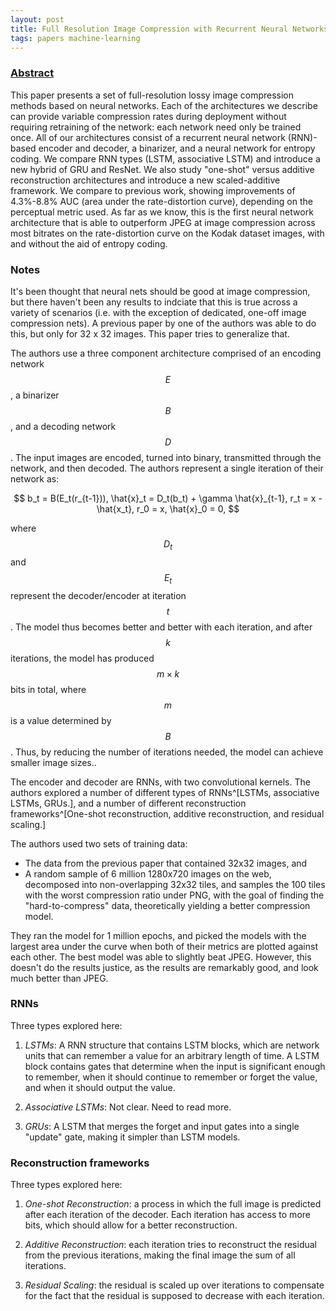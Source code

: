 ```yaml
---
layout: post
title: Full Resolution Image Compression with Recurrent Neural Networks
tags: papers machine-learning
---
```


### [Abstract](https://arxiv.org/abs/1608.05148)

This paper presents a set of full-resolution lossy image compression methods
based on neural networks. Each of the architectures we describe can provide
variable compression rates during deployment without requiring retraining of the
network: each network need only be trained once. All of our architectures
consist of a recurrent neural network (RNN)-based encoder and decoder, a
binarizer, and a neural network for entropy coding. We compare RNN types (LSTM,
associative LSTM) and introduce a new hybrid of GRU and ResNet. We also study
"one-shot" versus additive reconstruction architectures and introduce a new
scaled-additive framework. We compare to previous work, showing improvements of
4.3%-8.8% AUC (area under the rate-distortion curve), depending on the
perceptual metric used. As far as we know, this is the first neural network
architecture that is able to outperform JPEG at image compression across most
bitrates on the rate-distortion curve on the Kodak dataset images, with and
without the aid of entropy coding.

### Notes

It's been thought that neural nets should be good at image compression, but
there haven't been any results to indciate that this is true across a variety
of scenarios (i.e. with the exception of dedicated, one-off image compression
nets). A previous paper by one of the authors was able to do this, but only for
32 x 32 images. This paper tries to generalize that.

The authors use a three component architecture comprised of an encoding network
$$E$$, a binarizer $$B$$, and a decoding network $$D$$. The input images are
encoded, turned into binary, transmitted through the network, and then decoded.
The authors represent a single iteration of their network as:

$$
b_t = B(E_t(r_{t-1})), \hat{x}_t = D_t(b_t) + \gamma \hat{x}_{t-1}, r_t = x - \hat{x_t}, r_0 = x, \hat{x}_0 = 0,
$$

where $$D_t$$ and $$E_t$$ represent the decoder/encoder at iteration $$t$$. The model
thus becomes better and better with each iteration, and after $$k$$ iterations,
the model has produced $$m \times k$$ bits in total, where $$m$$ is a value
determined by $$B$$. Thus, by reducing the number of iterations needed, the
model can achieve smaller image sizes..

The encoder and decoder are RNNs, with two convolutional kernels. The authors
explored a number of different types of RNNs^[LSTMs, associative LSTMs, GRUs.],
and a number of different reconstruction frameworks^[One-shot reconstruction,
additive reconstruction, and residual scaling.]

The authors used two sets of training data:

- The data from the previous paper that contained 32x32 images, and
- A random sample of 6 million 1280x720 images on the web, decomposed into
non-overlapping 32x32 tiles, and samples the 100 tiles with the worst
compression ratio under PNG, with the goal of finding the "hard-to-compress"
data, theoretically yielding a better compression model.

They ran the model for 1 million epochs, and picked the models with the largest
area under the curve when both of their metrics are plotted against each other.
The best model was able to slightly beat JPEG. However, this doesn't do the
results justice, as the results are remarkably good, and look much better
than JPEG.

### RNNs

Three types explored here:

1. *LSTMs*: A RNN structure that contains LSTM blocks, which are network units
that can remember a value for an arbitrary length of time. A LSTM block contains
gates that determine when the input is significant enough to remember, when it
should continue to remember or forget the value, and when it should output the
value.

2. *Associative LSTMs*: Not clear. Need to read more.

3. *GRUs*: A LSTM that merges the forget and input gates into a single "update"
gate, making it simpler than LSTM models.


### Reconstruction frameworks

Three types explored here:

1. *One-shot Reconstruction*: a process in which the full image is predicted
after each iteration of the decoder. Each iteration has access to more bits,
which should allow for a better reconstruction.

2. *Additive Reconstruction*: each iteration tries to reconstruct the residual
from the previous iterations, making the final image the sum of all iterations.

3. *Residual Scaling*: the residual is scaled up over iterations to compensate
for the fact that the residual is supposed to decrease with each iteration.
